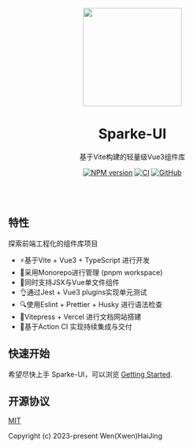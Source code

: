 <p align="center">
<img src="https://github.com/XwenHaHa/sparke-ui/blob/master/assets/logo.jpeg" style="width:200px;" />
</p>

<h1 align="center">Sparke-UI</h1>

<p align="center">
基于Vite构建的轻量级Vue3组件库
</p>

<p align="center">
    <a href="https://www.npmjs.com/package/sparke-ui"><img src="https://img.shields.io/npm/v/sparke-ui?color=%23e80505&amp;label=" alt="NPM version"></a>
    <a href="https://github.com/XwenHaHa/sparke-ui/actions/workflows/ci.yml"><img src="https://github.com/XwenHaHa/sparke-ui/actions/workflows/ci.yml/badge.svg?branch=master" alt="CI" style="max-width: 100%;"></a>
    <a href="https://github.com/XwenHaHa/sparke-ui/blob/master/LICENSE"><img alt="GitHub" src="https://img.shields.io/github/license/XwenHaHa/sparke-ui?color=%23e80505" alt="MIT license"></a>
</p>

<br>
<br>

## 特性

探索前端工程化的组件库项目

- ⚡️基于Vite + Vue3 + TypeScript 进行开发
- 💪采用Monorepo进行管理 (pnpm workspace)
- 🌟同时支持JSX与Vue单文件组件
- 👌通过Jest + Vue3 plugins实现单元测试
- 🔍使用Eslint + Prettier + Husky 进行语法检查
- 🔨Vitepress + Vercel 进行文档网站搭建
- 🤝基于Action CI 实现持续集成与交付

## 快速开始
希望尽快上手 Sparke-UI，可以浏览 [Getting Started](https://smarty-admin.vercel.app/).

## 开源协议
[MIT](./LICENSE)

Copyright (c) 2023-present Wen(Xwen)HaiJing
